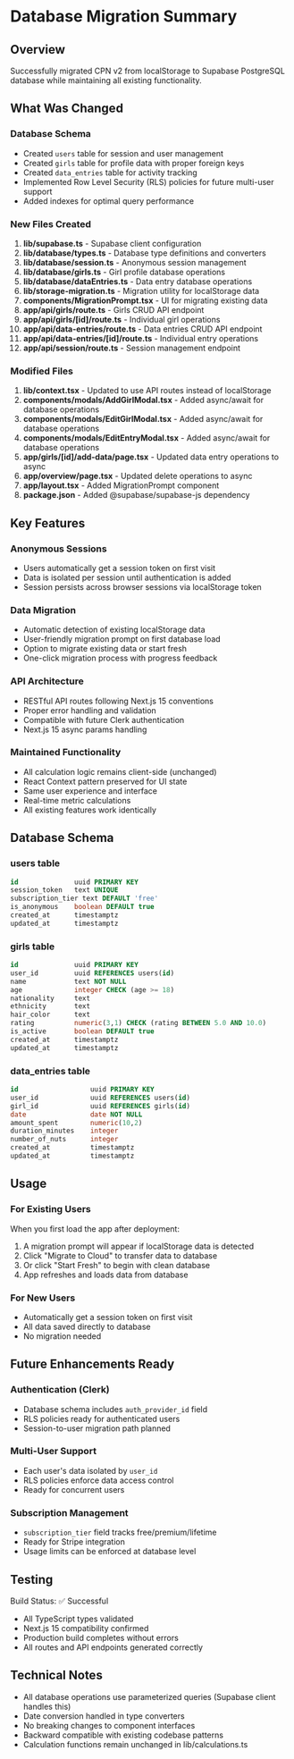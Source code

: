 # Database Migration Summary

## Overview
Successfully migrated CPN v2 from localStorage to Supabase PostgreSQL database while maintaining all existing functionality.

## What Was Changed

### Database Schema
- Created `users` table for session and user management
- Created `girls` table for profile data with proper foreign keys
- Created `data_entries` table for activity tracking
- Implemented Row Level Security (RLS) policies for future multi-user support
- Added indexes for optimal query performance

### New Files Created
1. **lib/supabase.ts** - Supabase client configuration
2. **lib/database/types.ts** - Database type definitions and converters
3. **lib/database/session.ts** - Anonymous session management
4. **lib/database/girls.ts** - Girl profile database operations
5. **lib/database/dataEntries.ts** - Data entry database operations
6. **lib/storage-migration.ts** - Migration utility for localStorage data
7. **components/MigrationPrompt.tsx** - UI for migrating existing data
8. **app/api/girls/route.ts** - Girls CRUD API endpoint
9. **app/api/girls/[id]/route.ts** - Individual girl operations
10. **app/api/data-entries/route.ts** - Data entries CRUD API endpoint
11. **app/api/data-entries/[id]/route.ts** - Individual entry operations
12. **app/api/session/route.ts** - Session management endpoint

### Modified Files
1. **lib/context.tsx** - Updated to use API routes instead of localStorage
2. **components/modals/AddGirlModal.tsx** - Added async/await for database operations
3. **components/modals/EditGirlModal.tsx** - Added async/await for database operations
4. **components/modals/EditEntryModal.tsx** - Added async/await for database operations
5. **app/girls/[id]/add-data/page.tsx** - Updated data entry operations to async
6. **app/overview/page.tsx** - Updated delete operations to async
7. **app/layout.tsx** - Added MigrationPrompt component
8. **package.json** - Added @supabase/supabase-js dependency

## Key Features

### Anonymous Sessions
- Users automatically get a session token on first visit
- Data is isolated per session until authentication is added
- Session persists across browser sessions via localStorage token

### Data Migration
- Automatic detection of existing localStorage data
- User-friendly migration prompt on first database load
- Option to migrate existing data or start fresh
- One-click migration process with progress feedback

### API Architecture
- RESTful API routes following Next.js 15 conventions
- Proper error handling and validation
- Compatible with future Clerk authentication
- Next.js 15 async params handling

### Maintained Functionality
- All calculation logic remains client-side (unchanged)
- React Context pattern preserved for UI state
- Same user experience and interface
- Real-time metric calculations
- All existing features work identically

## Database Schema

### users table
```sql
id              uuid PRIMARY KEY
session_token   text UNIQUE
subscription_tier text DEFAULT 'free'
is_anonymous    boolean DEFAULT true
created_at      timestamptz
updated_at      timestamptz
```

### girls table
```sql
id              uuid PRIMARY KEY
user_id         uuid REFERENCES users(id)
name            text NOT NULL
age             integer CHECK (age >= 18)
nationality     text
ethnicity       text
hair_color      text
rating          numeric(3,1) CHECK (rating BETWEEN 5.0 AND 10.0)
is_active       boolean DEFAULT true
created_at      timestamptz
updated_at      timestamptz
```

### data_entries table
```sql
id                  uuid PRIMARY KEY
user_id             uuid REFERENCES users(id)
girl_id             uuid REFERENCES girls(id)
date                date NOT NULL
amount_spent        numeric(10,2)
duration_minutes    integer
number_of_nuts      integer
created_at          timestamptz
updated_at          timestamptz
```

## Usage

### For Existing Users
When you first load the app after deployment:
1. A migration prompt will appear if localStorage data is detected
2. Click "Migrate to Cloud" to transfer data to database
3. Or click "Start Fresh" to begin with clean database
4. App refreshes and loads data from database

### For New Users
- Automatically get a session token on first visit
- All data saved directly to database
- No migration needed

## Future Enhancements Ready

### Authentication (Clerk)
- Database schema includes `auth_provider_id` field
- RLS policies ready for authenticated users
- Session-to-user migration path planned

### Multi-User Support
- Each user's data isolated by `user_id`
- RLS policies enforce data access control
- Ready for concurrent users

### Subscription Management
- `subscription_tier` field tracks free/premium/lifetime
- Ready for Stripe integration
- Usage limits can be enforced at database level

## Testing

Build Status: ✅ Successful
- All TypeScript types validated
- Next.js 15 compatibility confirmed
- Production build completes without errors
- All routes and API endpoints generated correctly

## Technical Notes

- All database operations use parameterized queries (Supabase client handles this)
- Date conversion handled in type converters
- No breaking changes to component interfaces
- Backward compatible with existing codebase patterns
- Calculation functions remain unchanged in lib/calculations.ts

